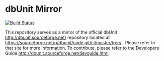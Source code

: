 # dbUnit Mirror

[![Build Status](https://travis-ci.com/dbunit/dbunit-mirror.svg?branch=master)](https://travis-ci.com/github/dbunit/dbunit-mirror/branches)

This repository serves as a mirror of the official dbUnit http://dbunit.sourceforge.net/ repository located at https://sourceforge.net/p/dbunit/code.git/ci/master/tree/ . Please refer to that site for more information.  To contribute, please refer to the Developers Guide http://dbunit.sourceforge.net/devguide.html.
